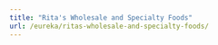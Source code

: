 ```yaml
---
title: "Rita's Wholesale and Specialty Foods"
url: /eureka/ritas-wholesale-and-specialty-foods/
---
```

